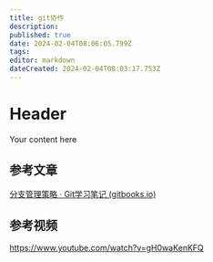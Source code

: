 ```yaml
---
title: git协作
description: 
published: true
date: 2024-02-04T08:06:05.799Z
tags: 
editor: markdown
dateCreated: 2024-02-04T08:03:17.753Z
---
```


# Header
Your content here

## 参考文章
[分支管理策略 · Git学习笔记 (gitbooks.io)](https://ideepspace.gitbooks.io/git/content/fen-zhi-guan-li/fen-zhi-guan-li-ce-lve.html)

## 参考视频
https://www.youtube.com/watch?v=gH0waKenKFQ